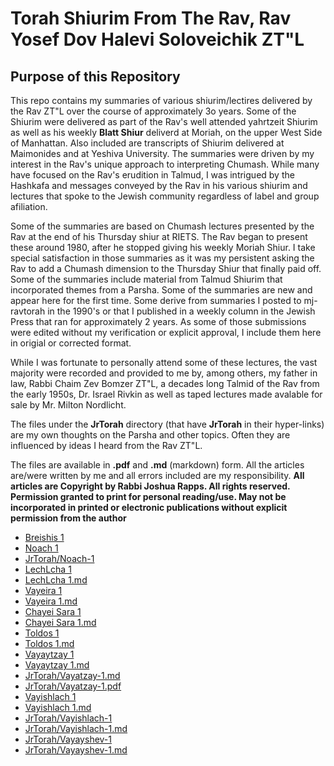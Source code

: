 # Torah Shiurim From The Rav, Rav Yosef Dov Halevi Soloveichik ZT"L

## Purpose of this Repository
This repo contains my summaries of various shiurim/lectires delivered by the Rav ZT"L over the course of approximately 3o years. Some of the Shiurim were delivered as part of the Rav's well attended yahrtzeit Shiurim as well as his weekly **Blatt Shiur** deliverd at Moriah, on the upper West Side of Manhattan. Also included are transcripts of Shiurim delivered at Maimonides and at Yeshiva University. The summaries were driven by my interest in the Rav's unique approach to interpreting Chumash. While many have focused on the Rav's erudition in Talmud, I was intrigued by the Hashkafa and messages conveyed  by the Rav in his various shiurim and lectures that spoke to the Jewish community regardless of label and group afiliation. 

Some of the summaries are based on Chumash lectures presented by the Rav at the end of his Thursday shiur at RIETS. The Rav began to present these around 1980, after he stopped giving his weekly Moriah Shiur. I take special satisfaction in those summaries as it was my persistent asking the Rav to add a Chumash dimension to the Thursday Shiur that finally paid off. Some of the summaries include material from Talmud Shiurim that incorporated themes from a Parsha. Some of the summaries are new and appear here for the first time. Some derive from summaries I posted to mj-ravtorah in the 1990's or that I published in a weekly column in the Jewish Press that ran for approximately 2 years. As some of those submissions were edited without my verification or explicit approval, I include them here in origial or corrected format.

While I was fortunate to personally attend some of these lectures, the vast majority were recorded and provided to me by, among others, my father in law, Rabbi Chaim Zev Bomzer ZT"L, a decades long Talmid of the Rav from the early 1950s, Dr. Israel Rivkin as well as taped lectures made avalable for sale by Mr. Milton Nordlicht.

The files under the **JrTorah** directory (that have **JrTorah** in their hyper-links) are my own thoughts on the Parsha and other topics. Often they are influenced by ideas I heard from the Rav ZT"L.

The files are available in **.pdf** and **.md** (markdown) form. All the articles are/were written by me and all errors included are my responsibility. **All articles are Copyright by Rabbi Joshua Rapps. All rights reserved. Permission granted to print for personal reading/use. May not be incorporated in printed or electronic publications without explicit permission from the author**

* [Breishis 1](./Breishis-2016.pdf)
* [Noach 1](./Noach-2014.pdf)
* [JrTorah/Noach-1](./JrTorah/Noach-2018.pdf)
* [LechLcha 1](./LechLcha-1.pdf)
* [LechLcha 1.md](./LechLcha-1.md)
* [Vayeira 1](./Vayeira-1.pdf)
* [Vayeira 1.md](./Vayeira-1.md)
* [Chayei Sara 1](./ChayeiSarah-1.pdf)
* [Chayei Sara 1.md](./ChayeiSarah-1.md)
* [Toldos 1](./toldos-1.pdf)
* [Toldos 1.md](./Toldos-1.md)
* [Vayaytzay 1](./Vayaytzay-1.pdf)
* [Vayaytzay 1.md](./Vayaytzay-1.md)
* [JrTorah/Vayatzay-1.md](./JrTorah/Vayaytzay-1-JR.md)
* [JrTorah/Vayatzay-1.pdf](./JrTorah/Vayaytzay-1-JR.pdf)
* [Vayishlach 1](./Vayishlach-1.pdf)
* [Vayishlach 1.md](./Vayishlach-1.md)
* [JrTorah/Vayishlach-1](./JrTorah/JrVayishlach.pdf)
* [JrTorah/Vayishlach-1.md](./JrTorah/JrVayishlach-1.md)
* [JrTorah/Vayayshev-1](./JrTorah/Vayiayshev-1.pdf)
* [JrTorah/Vayayshev-1.md](./JrTorah/Vayayshev-1.md)
